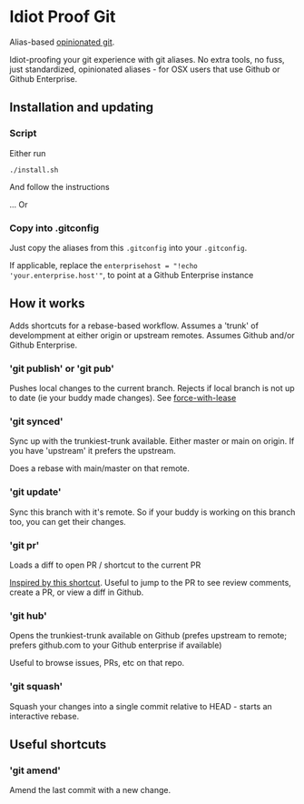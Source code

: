 # Idiot Proof Git

Alias-based [opinionated git](https://softwaredoug.com/blog/2022/11/09/idiot-proof-git-aliases.html).

Idiot-proofing your git experience with git aliases. No extra tools, no fuss, just standardized, opinionated aliases - for OSX users that use Github or Github Enterprise.

## Installation and updating

### Script

Either run

```
./install.sh
```

And follow the instructions

... Or

### Copy into .gitconfig

Just copy the aliases from this `.gitconfig` into your `.gitconfig`. 

If applicable, replace the `enterprisehost = "!echo 'your.enterprise.host'"`, to point at a Github Enterprise instance

## How it works

Adds shortcuts for a rebase-based workflow. Assumes a 'trunk' of develompment at either origin or upstream remotes. Assumes Github and/or Github Enterprise.

### 'git publish' or 'git pub'

Pushes local changes to the current branch. Rejects if local branch is not up to date (ie your buddy made changes). See [force-with-lease](https://itnext.io/git-force-vs-force-with-lease-9d0e753e8c41?gi=569651c36210)

### 'git synced'

Sync up with the trunkiest-trunk available. Either master or main on origin. If you have 'upstream' it prefers the upstream. 

Does a rebase with main/master on that remote.

### 'git update'

Sync this branch with it's remote. So if your buddy is working on this branch too, you can get their changes.

### 'git pr'

Loads a diff to open PR / shortcut to the current PR

[Inspired by this shortcut](https://salferrarello.com/git-alias-open-pull-request-github). Useful to jump to the PR to see review comments, create a PR, or view a diff in Github.

### 'git hub'

Opens the trunkiest-trunk available on Github (prefes upstream to remote; prefers github.com to your Github enterprise if available)

Useful to browse issues, PRs, etc on that repo.

### 'git squash'

Squash your changes into a single commit relative to HEAD - starts an interactive rebase.

## Useful shortcuts

### 'git amend'

Amend the last commit with a new change.
